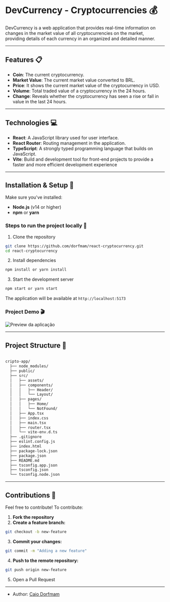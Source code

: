 # DevCurrency - Cryptocurrencies 💰

DevCurrency is a web application that provides real-time information on changes in the market value of all cryptocurrencies on the market, providing details of each currency in an organized and detailed manner.

---

## Features 📋

- **Coin**: The current cryptocurrency.
- **Market Value**: The current market value converted to BRL.
- **Price**: It shows the current market value of the cryptocurrency in USD.
- **Volume**: Total traded value of a cryptocurrency in the 24 hours.
- **Change**: Reveals whether the cryptocurrency has seen a rise or fall in value in the last 24 hours.

---

## Technologies 💻

- **React**: A JavaScript library used for user interface.
- **React Router**: Routing management in the application.
- **TypeScript**: A strongly typed programming language that builds on JavaScript.
- **Vite**: Build and development tool for front-end projects to provide a faster and more efficient development experience

---

## Installation & Setup 🔧

Make sure you've installed:

- **Node.js** (v14 or higher)
- **npm** or **yarn**

### Steps to run the project locally 📌

1. Clone the repository

  ```bash
  git clone https://github.com/dorfmam/react-cryptocurrency.git
  cd react-cryptocurrency
  ```

2. Install dependencies

  ```bash
  npm install or yarn install
  ```

3. Start the development server

  ```bash
  npm start or yarn start
  ```

The application will be available at `http://localhost:5173`

### Project Demo 🎬

![Preview da aplicação](./src/assets/demo.gif)

---

## Project Structure 📂

  ```bash 

  cripto-app/
    ├── node_modules/
    ├── public/
    ├── src/
    │   ├── assets/
    │   ├── components/
    │   │   ├── Header/
    │   │   └── Layout/
    │   ├── pages/
    │   │   ├── Home/
    │   │   └── NotFound/
    │   ├── App.tsx
    │   ├── index.css
    │   ├── main.tsx
    │   ├── router.tsx
    │   └── vite-env.d.ts
    ├── .gitignore
    ├── eslint.config.js
    ├── index.html
    ├── package-lock.json
    ├── package.json
    ├── README.md
    ├── tsconfig.app.json
    ├── tsconfig.json
    └── tsconfig.node.json
  ```

---

## Contributions 👥

Feel free to contribute! To contribute:

1. **Fork the repository**
2. **Create a feature branch:**

  ```bash
  git checkout -b new-feature
  ```
3. **Commit your changes:**

  ```bash
  git commit -m "Adding a new feature"
  ```
4. **Push to the remote repository:**

  ```bash
  git push origin new-feature
  ```
5. Open a Pull Request

---

- Author: [Caio Dorfmam](https://github.com/dorfmam/main)
